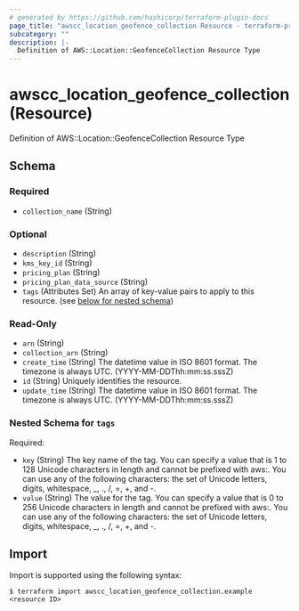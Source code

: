 ```yaml
---
# generated by https://github.com/hashicorp/terraform-plugin-docs
page_title: "awscc_location_geofence_collection Resource - terraform-provider-awscc"
subcategory: ""
description: |-
  Definition of AWS::Location::GeofenceCollection Resource Type
---
```


# awscc_location_geofence_collection (Resource)

Definition of AWS::Location::GeofenceCollection Resource Type



<!-- schema generated by tfplugindocs -->
## Schema

### Required

- `collection_name` (String)

### Optional

- `description` (String)
- `kms_key_id` (String)
- `pricing_plan` (String)
- `pricing_plan_data_source` (String)
- `tags` (Attributes Set) An array of key-value pairs to apply to this resource. (see [below for nested schema](#nestedatt--tags))

### Read-Only

- `arn` (String)
- `collection_arn` (String)
- `create_time` (String) The datetime value in ISO 8601 format. The timezone is always UTC. (YYYY-MM-DDThh:mm:ss.sssZ)
- `id` (String) Uniquely identifies the resource.
- `update_time` (String) The datetime value in ISO 8601 format. The timezone is always UTC. (YYYY-MM-DDThh:mm:ss.sssZ)

<a id="nestedatt--tags"></a>
### Nested Schema for `tags`

Required:

- `key` (String) The key name of the tag. You can specify a value that is 1 to 128 Unicode characters in length and cannot be prefixed with aws:. You can use any of the following characters: the set of Unicode letters, digits, whitespace, _, ., /, =, +, and -.
- `value` (String) The value for the tag. You can specify a value that is 0 to 256 Unicode characters in length and cannot be prefixed with aws:. You can use any of the following characters: the set of Unicode letters, digits, whitespace, _, ., /, =, +, and -.

## Import

Import is supported using the following syntax:

```shell
$ terraform import awscc_location_geofence_collection.example <resource ID>
```
